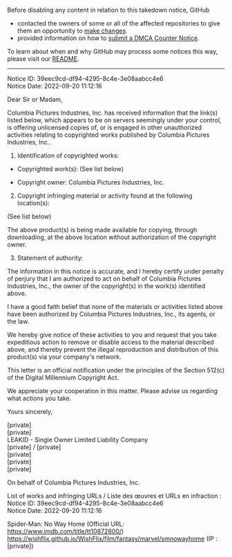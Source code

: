 Before disabling any content in relation to this takedown notice, GitHub
- contacted the owners of some or all of the affected repositories to give them an opportunity to [make changes](https://docs.github.com/en/github/site-policy/dmca-takedown-policy#a-how-does-this-actually-work).
- provided information on how to [submit a DMCA Counter Notice](https://docs.github.com/en/articles/guide-to-submitting-a-dmca-counter-notice).

To learn about when and why GitHub may process some notices this way, please visit our [README](https://github.com/github/dmca/blob/master/README.md#anatomy-of-a-takedown-notice).

---

Notice ID: 39eec9cd-df94-4295-8c4e-3e08aabcc4e6  
Notice Date: 2022-09-20 11:12:16  
  
Dear Sir or Madam,  
  
Columbia Pictures Industries, Inc. has received information that the link(s) listed below, which appears to be on servers seemingly under your control, is offering unlicensed copies of, or is engaged in other unauthorized activities relating to copyrighted works published by Columbia Pictures Industries, Inc..  
  
1. Identification of copyrighted works:  
  
- Copyrighted work(s): (See list below)  
  
- Copyright owner: Columbia Pictures Industries, Inc.  
  
2. Copyright infringing material or activity found at the following location(s):  
  
(See list below)  
  
The above product(s) is being made available for copying, through downloading, at the above location without authorization of the copyright owner.  
  
3. Statement of authority:  
  
The information in this notice is accurate, and I hereby certify under penalty of perjury that I am authorized to act on behalf of Columbia Pictures Industries, Inc., the owner of the copyright(s) in the work(s) identified above.  
  
I have a good faith belief that none of the materials or activities listed above have been authorized by Columbia Pictures Industries, Inc., its agents, or the law.  
  
We hereby give notice of these activities to you and request that you take expeditious action to remove or disable access to the material described above, and thereby prevent the illegal reproduction and distribution of this product(s) via your company's network.  
  
This letter is an official notification under the principles of the Section 512(c) of the Digital Millennium Copyright Act.  
  
We appreciate your cooperation in this matter. Please advise us regarding what actions you take.  
  
Yours sincerely,  
  
[private]   
[private]  
LEAKID - Single Owner Limited Liability Company  
[private] / [private]  
[private]  
[private]  
[private]  
  
On behalf of Columbia Pictures Industries, Inc.  
  
List of works and infringing URLs / Liste des œuvres et URLs en infraction :  
Notice ID: 39eec9cd-df94-4295-8c4e-3e08aabcc4e6  
Notice Date: 2022-09-20 11:12:16  
  
Spider-Man: No Way Home (Official URL: https://www.imdb.com/title/tt10872600/)  
https://wishflix.github.io/WishFlix/film/fantasy/marvel/smnowayhome (IP : [private])  
